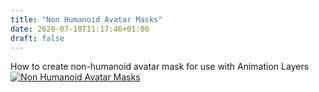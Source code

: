 ```yaml
---
title: "Non Humanoid Avatar Masks"
date: 2020-07-10T11:17:46+01:00
draft: false
---
```


How to create non-humanoid avatar mask for use with Animation Layers
<a href="https://www.youtube.com/watch?v=4INef1-InUY&feature=emb_logo
" target="_blank"><img src="https://img.youtube.com/vi/4INef1-InUY/0.jpg" alt="Non Humanoid Avatar Masks" class="w-40" /></a>
<!--more-->



